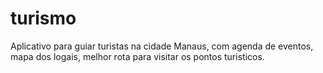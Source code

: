 # turismo
Aplicativo para guiar turistas na cidade Manaus, com agenda de eventos, mapa dos logais, melhor rota para visitar os pontos turisticos.
